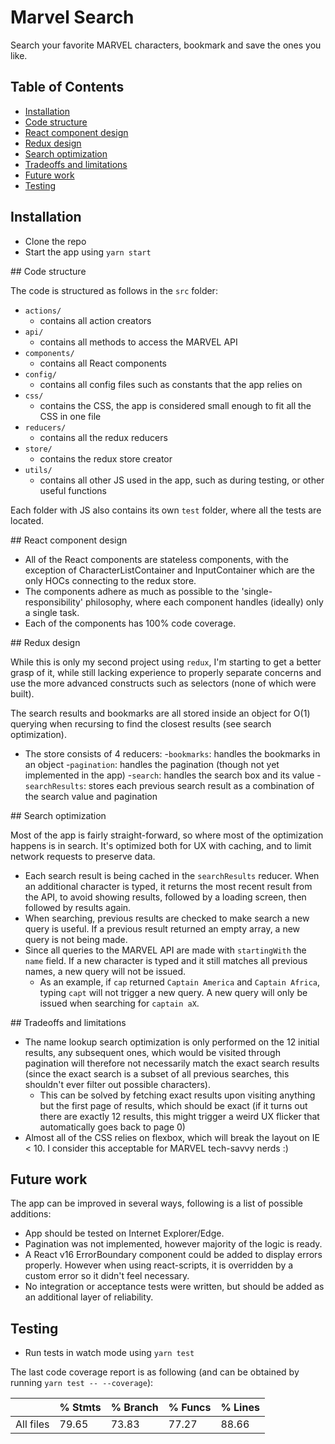 # Marvel Search

Search your favorite MARVEL characters, bookmark and save the ones you like.

## Table of Contents

- [Installation](#markdown-header-installation)
- [Code structure](#markdown-header-code-structure)
- [React component design](#markdown-header-react-component-design)
- [Redux design](#markdown-header-redux-design)
- [Search optimization](#markdown-header-search-optimization)
- [Tradeoffs and limitations](#markdown-header-tradeoffs-and-limitations)
- [Future work](#markdown-header-future-work)
- [Testing](#markdown-header-testing)

## Installation

- Clone the repo
- Start the app using `yarn start`

## Code structure

The code is structured as follows in the `src` folder:

- `actions/`
    - contains all action creators
- `api/`
    - contains all methods to access the MARVEL API
- `components/`
    - contains all React components
- `config/`
    - contains all config files such as constants that the app relies on
- `css/`
    - contains the CSS, the app is considered small enough to fit all the CSS
    in one file
- `reducers/`
    - contains all the redux reducers
- `store/`
    - contains the redux store creator
- `utils/`
    - contains all other JS used in the app, such as during testing, or other
    useful functions

Each folder with JS also contains its own `test` folder, where all the tests are located.

## React component design

- All of the React components are stateless components, with the exception of CharacterListContainer and InputContainer which are the only HOCs connecting to the redux store.
- The components adhere as much as possible to the 'single-responsibility' philosophy, where each component handles (ideally) only a single task.
- Each of the components has 100% code coverage.

## Redux design

While this is only my second project using `redux`, I'm starting to get a better grasp of it, while still lacking experience to properly separate concerns and use the more advanced constructs such as selectors (none of which were built).

The search results and bookmarks are all stored inside an object for O(1) querying when recursing to find the closest results (see search optimization).

- The store consists of 4 reducers:
    -`bookmarks`: handles the bookmarks in an object
    -`pagination`: handles the pagination (though not yet implemented in the app)
    -`search`: handles the search box and its value
    -`searchResults`: stores each previous search result as a combination of the search value and pagination

## Search optimization

Most of the app is fairly straight-forward, so where most of the optimization happens is in search. It's optimized both for UX with caching, and to limit network requests to preserve data.

- Each search result is being cached in the `searchResults` reducer. When an additional character is typed, it returns the most recent result from the API, to avoid showing results, followed by a loading screen, then followed by results again.
- When searching, previous results are checked to make search a new query is useful. If a previous result returned an empty array, a new query is not being made.
- Since all queries to the MARVEL API are made with `startingWith` the `name` field. If a new character is typed and it still matches all previous names, a new query will not be issued.
    - As an example, if `cap` returned `Captain America` and `Captain Africa`, typing `capt` will not trigger a new query. A new query will only be issued when searching for `captain aX`.

## Tradeoffs and limitations

- The name lookup search optimization is only performed on the 12 initial results, any subsequent ones, which would be visited through pagination will therefore not necessarily match the exact search results (since the exact search is a subset of all previous searches, this shouldn't ever filter out possible characters).
    - This can be solved by fetching exact results upon visiting anything but the first page of results, which should be exact (if it turns out there are exactly 12 results, this might trigger a weird UX flicker that automatically goes back to page 0)
- Almost all of the CSS relies on flexbox, which will break the layout on IE < 10. I consider this acceptable for MARVEL tech-savvy nerds :)

## Future work

The app can be improved in several ways, following is a list of possible additions:

- App should be tested on Internet Explorer/Edge.
- Pagination was not implemented, however majority of the logic is ready.
- A React v16 ErrorBoundary component could be added to display errors properly. However when using react-scripts, it is overridden by a custom error so it didn't feel necessary.
- No integration or acceptance tests were written, but should be added as an additional layer of reliability.

## Testing

- Run tests in watch mode using `yarn test`

The last code coverage report is as following (and can be obtained by running `yarn test -- --coverage`):

|                             |  % Stmts | % Branch |  % Funcs |  % Lines |
|-----------------------------|----------|----------|----------|----------|
|All files                    |    79.65 |    73.83 |    77.27 |    88.66 |
